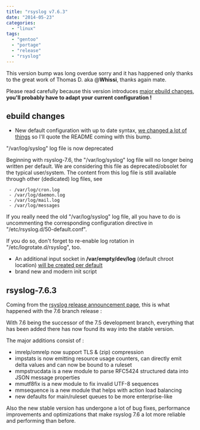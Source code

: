 ```yaml
---
title: "rsyslog v7.6.3"
date: "2014-05-23"
categories: 
  - "linux"
tags: 
  - "gentoo"
  - "portage"
  - "release"
  - "rsyslog"
---
```


This version bump was long overdue sorry and it has happened only thanks to the great work of Thomas D. aka @**Whissi**, thanks again mate.

Please read carefully because this version introduces [major ebuild changes](https://bugs.gentoo.org/show_bug.cgi?id=501988), **you'll probably have to adapt your current configuration !**

## ebuild changes

- New default configuration with up to date syntax, [we changed a lot of things](https://bugs.gentoo.org/show_bug.cgi?id=501982) so I'll quote the README coming with this bump.

"/var/log/syslog" log file is now deprecated

   Beginning with rsyslog-7.6, the "/var/log/syslog" log file will no
   longer being written per default. We are considering this file as
   deprecated/obsolet for the typical user/system.
   The content from this log file is still available through other
   (dedicated) log files, see

     - /var/log/cron.log
     - /var/log/daemon.log
     - /var/log/mail.log
     - /var/log/messages

   If you really need the old "/var/log/syslog" log file, all you have to
   do is uncommenting the corresponding configuration directive in
   "/etc/rsyslog.d/50-default.conf".

   If you do so, don't forget to re-enable log rotation in
   "/etc/logrotate.d/rsyslog", too.

- An additional input socket in **/var/empty/dev/log** (default chroot location) [will be created per default](https://bugs.gentoo.org/show_bug.cgi?id=490744)
- brand new and modern init script

## rsyslog-7.6.3

Coming from the [rsyslog release announcement page](http://www.rsyslog.com/news/release-announcement/), this is what happened with the 7.6 branch release :

With 7.6 being the successor of the 7.5 development branch, everything that has been added there has now found its way into the stable version.

The major additions consist of :
- imrelp/omrelp now support TLS & (zip) compression
- impstats is now emitting resource usage counters, can directly emit delta values and can now be bound to a ruleset
- mmpstrucdata is a new module to parse RFC5424 structured data into JSON message properties
- mmutf8fix is a new module to fix invalid UTF-8 sequences
- mmsequence is a new module that helps with action load balancing
- new defaults for main/ruleset queues to be more enterprise-like

Also the new stable version has undergone a lot of bug fixes, performance improvements and optimizations that make rsyslog 7.6 a lot more reliable and performing than before.
